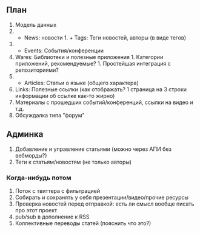 ## План

1. Модель данных
  1. + News: новости
    1. + Tags: Теги новостей, авторы (в виде тегов)
  1. + Events: События/конференции
  1. Wares: Библиотеки и полезные приложения
    1. Категории приложений, рекомендуемые?
    1. Простейшая интеграция с репозиториями?
  1. + Articles: Статьи о языке (общего характера)
  1. Links: Полезные ссылки (как отображать? 1 страница на 3 строки информации об ссылке как-то жирно)
1. Материалы с прошедших событий/конференций, ссылки на видео и т.д.
2. Обсуждалка типа "форум"

## Админка

1. Добавление и управление статьями (можно через АПИ без вебморды?)
1. Теги к статьям/новостям (не только авторы)

### Когда-нибудь потом

1. Поток с твиттера с фильтрацией
1. Собирать и сохранять у себя презентации/видео/прочие ресурсы
1. Проверка новостей перед отправкой: есть ли смысл вообще писать про этот проект
1. pub/sub в дополнение к RSS
1. Коллективные переводы статей (пояснить что это?)
